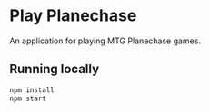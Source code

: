 # Play Planechase

An application for playing MTG Planechase games.

## Running locally

```sh
npm install
npm start
```
